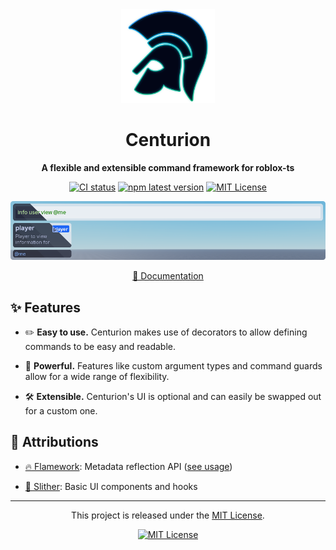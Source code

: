 <div align="center">
  <a href="https://centurion.paradoxum.dev/" target="_blank">
    <img src="docs/src/assets/logo.webp" width="150" />
  </a>

  <h1>Centurion</h1>

  <p><strong>A flexible and extensible command framework for roblox-ts</strong></p>

  [![CI status][ci-badge]][ci-url]
  [![npm latest version][npm-latest-badge]][npm-latest-url]
  [![MIT License][license-badge]][license-url]

  [npm-latest-badge]: https://img.shields.io/npm/v/@rbxts/centurion.svg?style=for-the-badge&logo=npm
  [npm-latest-url]: https://www.npmjs.com/package/@rbxts/centurion/v/latest
  [ci-badge]: https://img.shields.io/github/actions/workflow/status/paradoxuum/centurion/ci.yml?style=for-the-badge&branch=main&logo=github
  [ci-url]: https://github.com/paradoxuum/centurion/actions/workflows/ci.yml
  [license-badge]: https://img.shields.io/github/license/paradoxuum/centurion?style=for-the-badge
  [license-url]: LICENSE.md

  ![banner](public/banner.png)

  [📖 Documentation](https://centurion.paradoxum.dev/)
</div>

## ✨ Features

- ✏️ **Easy to use.** Centurion makes use of decorators to allow defining commands to be easy and readable.

- 🚀 **Powerful.** Features like custom argument types and command guards allow for a wide range of flexibility.

- 🛠️ **Extensible.** Centurion's UI is optional and can easily be swapped out for a custom one.

## 💖 Attributions

- [🔥 Flamework](https://github.com/rbxts-flamework/core): Metadata reflection API ([see usage](packages/core/src/shared/core/metadata.ts))

- [🐍 Slither](https://github.com/littensy/slither): Basic UI components and hooks

---

<p align="center">
This project is released under the <a href="LICENSE.md">MIT License</a>.
</p>

<div align="center">

[![MIT License](https://img.shields.io/github/license/paradoxuum/centurion?style=for-the-badge)](LICENSE.md)

</div>
